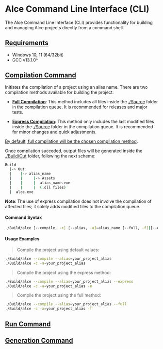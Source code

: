 # Alce Command Line Interface (CLI)

The Alce Command Line Interface (CLI) provides functionality for building and managing Alce projects directly from a command shell.

## <ins>Requirements</ins>

* Windows 10, 11 (64/32bit)
* GCC v13.1.0^

## <ins>Compilation Command</ins>

Initiates the compilation of a project using an alias name. There are two compilation methods available for building the project:

* <ins>__Full Compilation__</ins>: This method includes all files inside the <ins>./Source</ins> folder in the compilation queue. It is recommended for releases and major tests.
  
* <ins>__Express Compilation__</ins>: This method only includes the last modified files inside the <ins>./Source</ins> folder in the compilation queue. It is recommended for minor changes and quick adjustments.

<ins>By default, full compilation will be the chosen compilation method</ins>.

Once compilation succeded, output files will be generated inside the <ins>./Build/Out</ins> folder, following the next scheme:

```bash
Build
  |-> Out
  |    |-> alias_name
  |    |     |-> Assets 
  |    |     |  alias_name.exe
  |    |     |  (.dll files)
  |  alce.exe
```

__Note__: The use of express compilation does not involve the compilation of affected files; it solely adds modified files to the compilation queue.

#### Command Syntax
```bash
./Build/alce [--compile, -c] [--alias, -a]=alias_name [--full, -f]|[--express, -e]
```

#### Usage Examples

> Compile the project using default values:

```bash
./Build/alce --compile --alias=your_project_alias 
./Build/alce -c -a=your_project_alias
```

> Compile the project using the express method:

```bash
./Build/alce --compile --alias=your_project_alias --express
./Build/alce -c -a=your_project_alias -e
```

> Compile the project using the full method:

```bash
./Build/alce --compile --alias=your_project_alias --full
./Build/alce -c -a=your_project_alias -f
```

## <ins>Run Command</ins>


## <ins>Generation Command</ins>



